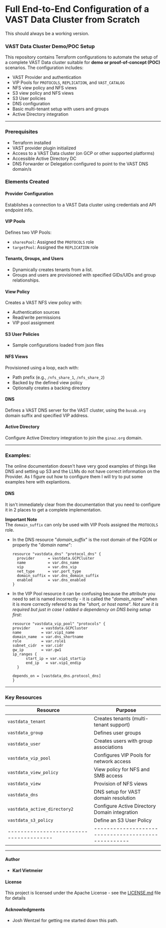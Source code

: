 # Full End-to-End Configuration of a VAST Data Cluster from Scratch

This should always be a working version.


### VAST Data Cluster Demo/POC Setup

This repository contains Terraform configurations to automate the setup of a complete VAST Data cluster suitable for **demo or proof-of-concept (POC)** scenarios. The configuration includes:

- VAST Provider and authentication
- VIP Pools for `PROTOCOLS`, `REPLICATION`, and `VAST_CATALOG`
- NFS view policy and NFS views
- S3 view policy and NFS views
- S3 User policies
- DNS configuration
- Basic multi-tenant setup with users and groups
- Active Directory integration

---

### Prerequisites
- Terraform installed
- VAST provider plugin initialized
- Access to a VAST Data cluster (on GCP or other supported platforms)
- Accessible Active Directory DC
- DNS Forwarder or Delegation configured to point to the VAST DNS domain/s

### Elements Created

####  Provider Configuration
Establishes a connection to a VAST Data cluster using credentials and API endpoint info.

####  VIP Pools
Defines two VIP Pools:
- `sharesPool`: Assigned the `PROTOCOLS` role
- `targetPool`: Assigned the `REPLICATION` role

####  Tenants, Groups, and Users
- Dynamically creates tenants from a list.
- Groups and users are provisioned with specified GIDs/UIDs and group relationships.

####  View Policy
Creates a VAST NFS view policy with:
- Authentication sources
- Read/write permissions
- VIP pool assignment

####  S3 User Policies
- Sample configurations loaded from json files

####  NFS Views
Provisioned using a loop, each with:
- Path prefix (e.g., `/nfs_share_1`, `/nfs_share_2`)
- Backed by the defined view policy
- Optionally creates a backing directory

####  DNS
Defines a VAST DNS server for the VAST cluster, using the `busab.org` domain suffix and specified VIP address.

####  Active Directory
Configure Active Directory integration to join the `ginaz.org` domain.

---

### Examples:

The online documentation doesn't have very good examples of things like DNS and setting up S3 and the LLMs do not have correct information on the Provider. As I figure out how to configure them I will try to put some examples here with explantions.

#### DNS
It isn't immediately clear from the documentation that you need to configure it in 2 places to get a complete implementation.  
  
**Important Note**  
The `domain_suffix` can only be used with VIP Pools assigned the `PROTOCOLS` role.  
  
- In the DNS resource "*domain_suffix*" is the root domain of the FQDN or properly the "*domain name*":

  ```hcl
  resource "vastdata_dns" "protocol_dns" {
    provider      = vastdata.GCPCluster
    name          = var.dns_name
    vip           = var.dns_vip
    net_type      = var.port_type
    domain_suffix = var.dns_domain_suffix
    enabled       = var.dns_enabled
  }
  ```
- In the VIP Pool resource it can be confusing because the attribute you need to set is named incorrectly - it is called the "*domain_name*" when it is more correctly refered to as the "*short, or host name*". *Not sure it is required but just in case I added a dependency on DNS being setup first*:

  ```hcl
  resource "vastdata_vip_pool" "protocols" {
  provider     = vastdata.GCPCluster
  name         = var.vip1_name
  domain_name  = var.dns_shortname
  role         = var.role1
  subnet_cidr  = var.cidr
  gw_ip        = var.gw1
  ip_ranges {
        start_ip = var.vip1_startip
        end_ip   = var.vip1_endip
    }
    
  depends_on = [vastdata_dns.protocol_dns]
  }
  ```

---

###  Key Resources

| Resource                              | Purpose                                           |
|---------------------------------------|---------------------------------------------------|
| `vastdata_tenant`                     | Creates tenants (multi-tenant support)            |
| `vastdata_group`                      | Defines user groups                               |
| `vastdata_user`                       | Creates users with group associations             |
| `vastdata_vip_pool`                   | Configures VIP Pools for network access           |
| `vastdata_view_policy`                | View policy for NFS and SMB access                |
| `vastdata_view`                       | Provision of NFS views                            |
| `vastdata_dns`                        | DNS setup for VAST domain resolution              |
| `vastdata_active_directory2`          | Configure Active Directory Domain integration     |
| `vastdata_s3_policy`                  | Define an S3 User Policy     |
|---------------------------------------|---------------------------------------------------|

---

#### Author

* **Karl Vietmeier**

#### License

This project is licensed under the Apache License - see the [LICENSE.md](../../LICENSE.md) file for details

#### Acknowledgments

* Josh Wentzel for getting me started down this path.